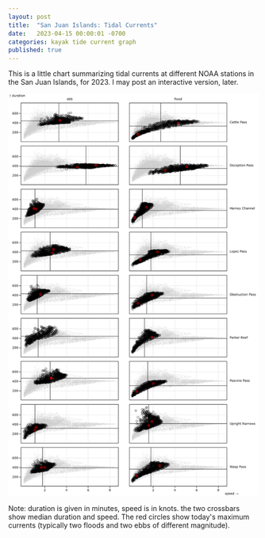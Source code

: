 ```yaml
---
layout: post
title:  "San Juan Islands: Tidal Currents"
date:   2023-04-15 00:00:01 -0700
categories: kayak tide current graph
published: true
---
```


This is a little chart summarizing tidal currents at different NOAA stations in the San Juan Islands, for 2023. I may post an interactive version, later.

<img src="/assets/tides-and-currents/tides-and-currents.png">

Note: duration is given in minutes, speed is in knots. the two crossbars show median duration and speed. The red circles show today's maximum currents (typically two floods and two ebbs of different magnitude). 
